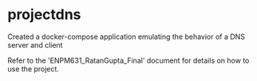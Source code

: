 # projectdns
Created a docker-compose application emulating the behavior of a DNS server and client

Refer to the 'ENPM631_RatanGupta_Final' document for details on how to use the project.
